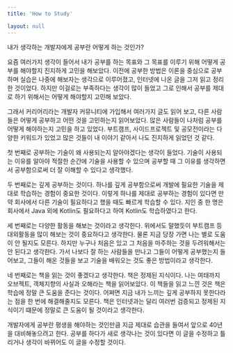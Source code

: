 ```yaml
---
title: 'How to Study'

layout: null
---
```

내가 생각하는 개발자에게 공부란 어떻게 하는 것인가?



요즘 여러가지 생각이 들어서 내가 공부를 하는 목표와 그 목표를 이루기 위해 어떻게 공부를 해야할지 진지하게 고민을 해보았다.
이전에 공부한 방법은 이론을 중심으로 공부하며 실습은 나중에 해보자는 생각으로 이루어졌고, 인터넷에 나온 글을 그저 읽고 정리한 것이었다.
하지만 이걸로는 부족하다는 생각이 많이 들었고 그로 인해서 공부를 제대로 하기 위해서는 어떻게 해야할지 고민해 보았다.



그래서 커리어리라는 개발자 커뮤니티에 가입해서 여러가지 글도 읽어 보고, 다른 사람들은 어떻게 공부하고 어떤 것을 고민하는지 읽어보았다.
많은 사람들이 나처럼 공부를 어떻게 해야하는지 고민을 하고 있었다. 부트캠프, 사이드프로젝트 및 공모전이라는 다양한 키워드가 있었고 많은 것들이 내 이야기 같아서 나도 진지하게 읽었던 것 같다.


첫 번째로 공부하는 기술이 왜 사용되는지 알아야겠다는 생각이 들었다.
기술이 사용되는 이유를 알아야 적절한 순간에 기술을 사용할 수 있으며 공부할 때 그 이유를 생각하면서 공부함으로써 더 잘 이해할 수 있다고 생각했다.




두 번째로는 깊게 공부하는 것이다.
하나를 깊게 공부함으로써 개발에 필요한 기술을 제대로 학습하는 경험이 중요한 것이다.
이렇게 하나를 제대로 공부하는 경험이 있다면 만약 회사에서 다른 기술이 필요하다고 했을 때도 빠르게 학습할 수 있다.
지인 중 한 명은 회사에서 Java 외에 Kotlin도 필요하다고 하여 Kotlin도 학습하였다고 한다.




세 번째로는 다양한 활동을 해보는 것이라고 생각한다.
위에서도 말했듯이 부트캠프 등 대외활동을 많이 해보는 것이 중요하다고 생각한다.
물론 지금 당장 가면 나는 별로 도움이 안 될지도 모른다. 하지만 누구나 처음은 있고 그 처음을 마주하는 것을 두려워해서는 안 된다고 생각한다.
가서 나보다 잘 하는 사람들을 만나고 그들이 어떻게 공부했는지 들어보고, 그들이 해온 것들을 보고 기술을 배워오는 것도 좋은 방법이라고 생각한다.




네 번째로는 책을 읽는 것이 좋겠다고 생각한다.
책은 정제된 지식이다. 나는 여태까지 오브젝트, 객체지향의 사실과 오해라는 책을 읽어보았다.
이 책들을 읽고 느낀 것은 책은 학습에 정말 큰 도움을 준다는 것이다. 어쩌면 지금 내가 느끼는 깊게 공부하지 못한다라는 점을 한 번에 해결해줄지도 모른다.
책은 인터넷과는 달리 여러번 검증되고 정제된 지식이기 떄문에 정말로 큰 도움이 될 것이라고 생각한다.




개발자에게 공부란 평생을 해야하는 것인만큼 지금 제대로 습관을 들여서 앞으로 40년을 대비해놓으려고 한다.
공부를 하다가 새로 생각나는 것이 있다면 이 글을 수정하고 틀리거나 생각이 바뀌어도 이 글을 수정할 것이다.